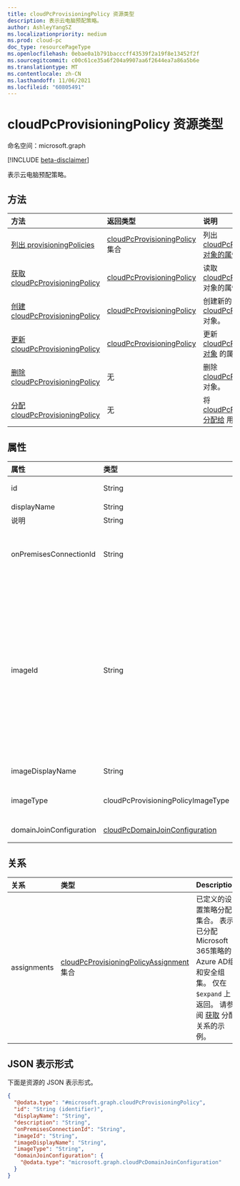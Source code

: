 ```yaml
---
title: cloudPcProvisioningPolicy 资源类型
description: 表示云电脑预配策略。
author: AshleyYangSZ
ms.localizationpriority: medium
ms.prod: cloud-pc
doc_type: resourcePageType
ms.openlocfilehash: 0ebae0a1b791bacccff43539f2a19f8e13452f2f
ms.sourcegitcommit: c00c61ce35a6f204a9907aa6f2644ea7a86a5b6e
ms.translationtype: MT
ms.contentlocale: zh-CN
ms.lasthandoff: 11/06/2021
ms.locfileid: "60805491"
---
```

# <a name="cloudpcprovisioningpolicy-resource-type"></a>cloudPcProvisioningPolicy 资源类型

命名空间：microsoft.graph

[!INCLUDE [beta-disclaimer](../../includes/beta-disclaimer.md)]

表示云电脑预配策略。

## <a name="methods"></a>方法

|方法|返回类型|说明|
|:---|:---|:---|
|[列出 provisioningPolicies](../api/virtualendpoint-list-provisioningpolicies.md)|[cloudPcProvisioningPolicy](../resources/cloudpcprovisioningpolicy.md) 集合|列出 [cloudPcProvisioningPolicy 对象的属性和](../resources/cloudpcprovisioningpolicy.md) 关系。|
|[获取 cloudPcProvisioningPolicy](../api/cloudpcprovisioningpolicy-get.md)|[cloudPcProvisioningPolicy](../resources/cloudpcprovisioningpolicy.md)|读取 [cloudPcProvisioningPolicy](../resources/cloudpcprovisioningpolicy.md) 对象的属性和关系。|
|[创建 cloudPcProvisioningPolicy](../api/virtualendpoint-post-provisioningpolicies.md)|[cloudPcProvisioningPolicy](../resources/cloudpcprovisioningpolicy.md)|创建新的 [cloudPcProvisioningPolicy](../resources/cloudpcprovisioningpolicy.md) 对象。|
|[更新 cloudPcProvisioningPolicy](../api/cloudpcprovisioningpolicy-update.md)|[cloudPcProvisioningPolicy](../resources/cloudpcprovisioningpolicy.md)|更新 [cloudPcProvisioningPolicy 对象](../resources/cloudpcprovisioningpolicy.md) 的属性。|
|[删除 cloudPcProvisioningPolicy](../api/cloudpcprovisioningpolicy-delete.md)|无|删除 [cloudPcProvisioningPolicy](../resources/cloudpcprovisioningpolicy.md) 对象。|
|[分配 cloudPcProvisioningPolicy](../api/cloudpcprovisioningpolicy-assign.md)|无 |将 [cloudPcProvisioningPolicy 分配给](../resources/cloudpcprovisioningpolicy.md) 用户组。|

## <a name="properties"></a>属性

|属性|类型|说明|
|:---|:---|:---|
|id|String|云电脑预配策略的唯一标识符。 只读。|
|displayName|String|设置显示名称策略的项。|
|说明|String|设置策略说明。|
|onPremisesConnectionId|String|cloudPcOnPremisesConnection 的 ID。 若要确保云电脑具有网络连接并且它们已加入域，请选择与通过云电脑服务验证的虚拟网络的连接。|
|imageId|String|你想要在云电脑中预配的操作系统映像的 ID。 库类型图像的格式为：{publisher_offer_sku}。 每个参数支持的值如下所示：<ul><li>发布者：Microsoftwindowsdesktop。</li> <li>offer：windows-ent-cpc。</li> <li>sku：21h1-ent-cpc-m365， 21h1-ent-cpc-os、20h2-ent-cpc-m365、20h2-ent-cpc-os、20h1-ent-cpc-m365、20h1-ent-cpc-os、19h2-ent-cpc-m365 和 19h2-ent-cpc-os。</li></ul>|
|imageDisplayName|String|显示名称预配的操作系统映像的映像。|
|imageType|cloudPcProvisioningPolicyImageType|你想要在云 (预配的操作系统映像) 库类型。 可取值为：`gallery`、`custom`。|
|domainJoinConfiguration|[cloudPcDomainJoinConfiguration](../resources/cloudpcdomainjoinconfiguration.md)|指定云电脑如何加入Azure Active Directory。|

## <a name="relationships"></a>关系

|关系|类型|Description|
|:---|:---|:---|
|assignments|[cloudPcProvisioningPolicyAssignment](../resources/cloudpcprovisioningpolicyassignment.md) 集合|已定义的设置策略分配集合。 表示已分配Microsoft 365策略的Azure AD组和安全组集。 仅在 `$expand` 上返回。 请参阅 [获取](../api/cloudpcprovisioningpolicy-get.md) 分配关系的示例。 |

## <a name="json-representation"></a>JSON 表示形式

下面是资源的 JSON 表示形式。
<!-- {
  "blockType": "resource",
  "keyProperty": "id",
  "@odata.type": "microsoft.graph.cloudPcProvisioningPolicy",
  "baseType": "microsoft.graph.entity",
  "openType": false
}
-->

``` json
{
  "@odata.type": "#microsoft.graph.cloudPcProvisioningPolicy",
  "id": "String (identifier)",
  "displayName": "String",
  "description": "String",
  "onPremisesConnectionId": "String",
  "imageId": "String",
  "imageDisplayName": "String",
  "imageType": "String",
  "domainJoinConfiguration": {
    "@odata.type": "microsoft.graph.cloudPcDomainJoinConfiguration"
  }
}
```
